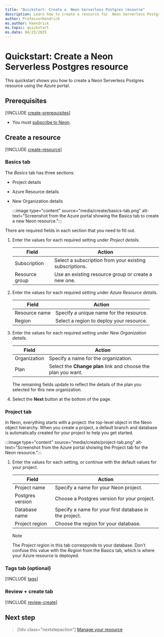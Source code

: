 ```yaml
---
title: "Quickstart: Create a  Neon Serverless Postgres resource"
description: Learn how to create a resource for  Neon Serverless Postgres using the Azure portal.
author: ProfessorKendrick
ms.author: kkendrick
ms.topic: quickstart
ms.date: 04/23/2025
---
```

# Quickstart: Create a Neon Serverless Postgres resource

This quickstart shows you how to create a Neon Serverless Postgres resource using the Azure portal.

## Prerequisites

[!INCLUDE [create-prerequisites](../includes/create-prerequisites.md)]
- You must [subscribe to Neon](overview.md#subscribe-to-neon).

## Create a resource

[!INCLUDE [create-resource](../includes/create-resource.md)]

### Basics tab

The *Basics* tab has three sections:

- Project details
- Azure Resource details
- New Organization details

   :::image type="content" source="media/create/basics-tab.png" alt-text="Screenshot from the Azure portal showing the Basics tab to create a new Neon resource.":::

There are required fields in each section that you need to fill out.

1. Enter the values for each required setting under *Project details*.

    |Field              |Action                                                          |
    |-------------------|----------------------------------------------------------------|
    |Subscription       |Select a subscription from your existing subscriptions.         |
    |Resource group     |Use an existing resource group or create a new one.             |

1. Enter the values for each required setting under *Azure Resource details*.

    |Field             |Action                                            |
    |------------------|--------------------------------------------------|
    |Resource name     |Specify a unique name for the resource.           |
    |Region            |Select a region to deploy your resource.          |

1. Enter the values for each required setting under *New Organization details*.

    |Field            |Action                                                               |
    |-----------------|---------------------------------------------------------------------|
    |Organization     |Specify a name for the organization.                                 |
    |Plan             |Select the **Change plan** link and choose the plan you want.        |

    The remaining fields update to reflect the details of the plan you selected for this new organization.

1. Select the **Next** button at the bottom of the page.

### Project tab

In Neon, everything starts with a project: the top-level object in the Neon object hierarchy. When you create a project, a default branch and database is automatically created for your project to help you get started.

:::image type="content" source="media/create/project-tab.png" alt-text="Screenshot from the Azure portal showing the Project tab for the Neon resource.":::

1. Enter the values for each setting, or continue with the default values for your project.
    
    |Field              |Action                                                             |
    |-------------------|-------------------------------------------------------------------|
    |Project name       |Specify a name for your Neon project.                              |
    |Postgres version   |Choose a Postgres version for your project.                        |
    |Database name      |Specify a name for your first database in the project.             |
    |Project region     |Choose the region for your database.                               |

    > [!NOTE]
    > The *Project region* in this tab corresponds to your database. 
    > Don't confuse this value with the *Region* from the Basics tab, which is where your Azure resource is deployed. 

### Tags tab (optional)

[!INCLUDE [tags](../includes/tags.md)]

### Review + create tab

[!INCLUDE [review-create](../includes/review-create.md)]

## Next step

> [!div class="nextstepaction"]
>  [Manage your resource](manage.md)
